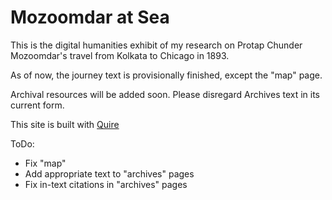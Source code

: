 # Mozoomdar at Sea

This is the digital humanities exhibit of my research on Protap Chunder Mozoomdar's travel from Kolkata to Chicago in 1893.

As of now, the journey text is provisionally finished, except the "map" page.

Archival resources will be added soon. Please disregard Archives text in its current form.

This site is built with [Quire](http://gettypubs.github.io/quire)

ToDo:
 - Fix "map"
 - Add appropriate text to "archives" pages
 - Fix in-text citations in "archives" pages
